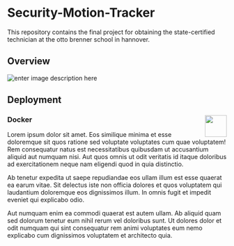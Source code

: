 # Security-Motion-Tracker
This repository contains the final project for obtaining the state-certified technician at the otto brenner school in hannover.


## Overview
![enter image description here](https://github.com/CarlKuhligk/Security-Motion-Tracker/blob/master/doc/Blockschaltbild%20%C3%9Cbersicht%20V2.png?raw=true)

## Deployment
### Docker <img  align="right" height="50"  src="https://miro.medium.com/max/1400/1*JUOITpaBdlrMP9D__-K5Fw.png"  >

Lorem ipsum dolor sit amet. Eos similique minima et esse doloremque sit quos ratione sed voluptate voluptates cum quae voluptatem! Rem consequatur natus est necessitatibus quibusdam ut accusantium aliquid aut numquam nisi. Aut quos omnis ut odit veritatis id itaque doloribus ad exercitationem neque nam eligendi quod in quia distinctio.

Ab tenetur expedita ut saepe repudiandae eos ullam illum est esse quaerat ea earum vitae. Sit delectus iste non officia dolores et quos voluptatem qui laudantium doloremque eos dignissimos illum. In omnis fugit et impedit eveniet qui explicabo odio.

Aut numquam enim ea commodi quaerat est autem ullam. Ab aliquid quam sed dolorum tenetur eum nihil rerum vel doloribus sunt. Ut dolores dolor et odit numquam qui sint consequatur rem animi voluptates eum nemo explicabo cum dignissimos voluptatem et architecto quia.


